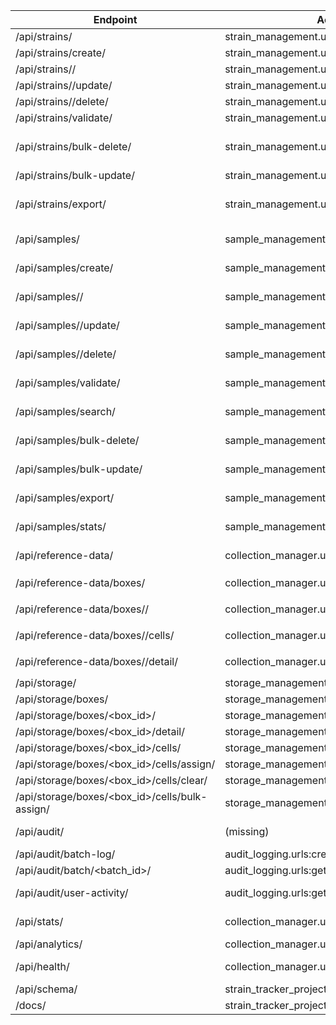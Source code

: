 ﻿| Endpoint | Actual Route | Status | Notes | Consumers |
|---|---|---|---|---|
| /api/strains/ | strain_management.urls:list_strains | OK | Active in modular app | frontend/src/services/api.ts:216 |
| /api/strains/create/ | strain_management.urls:create_strain | OK | Modular POST create | frontend/src/services/api.ts:226 |
| /api/strains/<id>/ | strain_management.urls:get_strain | OK | Modular detail view | frontend/src/services/api.ts:221 |
| /api/strains/<id>/update/ | strain_management.urls:update_strain | OK | Modular PUT | frontend/src/services/api.ts:231 |
| /api/strains/<id>/delete/ | strain_management.urls:delete_strain | OK | Modular DELETE | frontend/src/services/api.ts:236 |
| /api/strains/validate/ | strain_management.urls:validate_strain | OK | Modular validation | frontend/src/services/api.ts:241 |
| /api/strains/bulk-delete/ | strain_management.urls:bulk_delete_strains | OK | Implemented in modular app | frontend/src/services/api.ts:335; frontend/src/features/strains/services/strains-api.ts:49 |
| /api/strains/bulk-update/ | strain_management.urls:bulk_update_strains | OK | Implemented in modular app | frontend/src/services/api.ts:343 |
| /api/strains/export/ | strain_management.urls:bulk_export_strains | OK | Implemented in modular app | frontend/src/services/api.ts:372; frontend/src/features/strains/services/strains-api.ts:70 |
| /api/samples/ | sample_management.urls:list_samples | OK | Modular list | frontend/src/features/samples/services/samples-api.ts |
| /api/samples/create/ | sample_management.urls:create_sample | OK | Modular create | frontend/src/features/samples/services/samples-api.ts |
| /api/samples/<id>/ | sample_management.urls:get_sample | OK | Modular detail | frontend/src/features/samples/services/samples-api.ts |
| /api/samples/<id>/update/ | sample_management.urls:update_sample | OK | Modular update | frontend/src/features/samples/services/samples-api.ts |
| /api/samples/<id>/delete/ | sample_management.urls:delete_sample | OK | Modular delete | frontend/src/features/samples/services/samples-api.ts |
| /api/samples/validate/ | sample_management.urls:validate_sample | OK | Modular validation | frontend/src/features/samples/services/samples-api.ts |
| /api/samples/search/ | sample_management.urls:search_samples | OK | Modular autocomplete/search endpoint | frontend/src/features/samples/services/samples-api.ts |
| /api/samples/bulk-delete/ | sample_management.urls:bulk_delete_samples | OK | Modular bulk delete with audit logging | frontend/src/features/samples/services/samples-api.ts |
| /api/samples/bulk-update/ | sample_management.urls:bulk_update_samples | OK | Modular bulk update incl. characteristics | frontend/src/features/samples/services/samples-api.ts |
| /api/samples/export/ | sample_management.urls:export_samples | OK | Modular export (CSV/JSON/Excel) | frontend/src/features/samples/services/samples-api.ts |
| /api/samples/stats/ | sample_management.urls:samples_stats | OK | Modular statistics endpoint | frontend/src/features/samples/services/samples-api.ts |
| /api/reference-data/ | collection_manager.urls:get_reference_data | Removed | Proxy deleted; use modular `/api/reference-data/` routes | frontend/src/services/api.ts:161 |
| /api/reference-data/boxes/ | collection_manager.urls:get_boxes | Removed | Proxy deleted; use `/api/storage/boxes/` | frontend/src/services/api.ts |
| /api/reference-data/boxes/<id>/ | collection_manager.urls:get_box | Removed | Proxy deleted; use `/api/storage/boxes/<box_id>/` | frontend/src/services/api.ts |
| /api/reference-data/boxes/<id>/cells/ | collection_manager.urls:get_box_cells | Removed | Proxy deleted; use `/api/storage/boxes/<box_id>/cells/` | frontend/src/services/api.ts |
| /api/reference-data/boxes/<id>/detail/ | collection_manager.urls:get_box_detail | Removed | Proxy deleted; use `/api/storage/boxes/<box_id>/detail/` | frontend/src/pages/Storage.tsx |
| /api/storage/ | storage_management.urls:storage_overview | OK | Modular storage overview | frontend/src/services/api.ts:243 |
| /api/storage/boxes/ | storage_management.urls:list_storage_boxes | OK | Modular storage list | frontend/src/services/api.ts |
| /api/storage/boxes/<box_id>/ | storage_management.urls:get_storage_box | OK | Metadata + occupancy stats | frontend/src/services/api.ts |
| /api/storage/boxes/<box_id>/detail/ | storage_management.urls:storage_box_details | OK | Detailed cell grid | frontend/src/pages/Storage.tsx |
| /api/storage/boxes/<box_id>/cells/ | storage_management.urls:get_box_cells | OK | Modular free-cell listing | frontend/src/services/api.ts |
| /api/storage/boxes/<box_id>/cells/assign/ | storage_management.urls:assign_cell | OK | Modular assign | frontend/src/services/api.ts |
| /api/storage/boxes/<box_id>/cells/clear/ | storage_management.urls:clear_cell | OK | Modular clear | frontend/src/services/api.ts |
| /api/storage/boxes/<box_id>/cells/bulk-assign/ | storage_management.urls:bulk_assign_cells | OK | Modular bulk assign | frontend/src/services/api.ts |
| /api/audit/ | (missing) | Missing | Include lacks base route; consider add list endpoint | IMPLEMENTATION_CONTEXT.md:30; DEVELOPER_GUIDE.md:44 |
| /api/audit/batch-log/ | audit_logging.urls:create_batch_log | OK | Modular batch log create | backend/audit_logging/tests.py:155 |
| /api/audit/batch/<batch_id>/ | audit_logging.urls:get_batch_operations | OK | Modular batch retrieval | backend/audit_logging/tests.py:358 |
| /api/audit/user-activity/ | audit_logging.urls:get_user_activity | Partially OK | Actual route expects numeric user id segment | backend/audit_logging/tests.py:127 |
| /api/stats/ | collection_manager.urls:api_stats | OK | Legacy stats endpoint | frontend/src/services/api.ts:83; DEVELOPER_GUIDE.md:38 |
| /api/analytics/ | collection_manager.urls:analytics_data | OK | Legacy analytics endpoint | frontend/src/services/api.ts:91 |
| /api/health/ | collection_manager.urls:api_health | OK | Legacy health endpoint | DEPLOYMENT_README.md:235; scripts/check_production_status.sh:58 |
| /api/schema/ | strain_tracker_project.urls:SpectacularAPIView | OK | Auto schema | backend/strain_tracker_project/urls.py:26 |
| /docs/ | strain_tracker_project.urls:SpectacularSwaggerView | OK | Swagger UI | API_ACCESS_GUIDE.md:54 |


